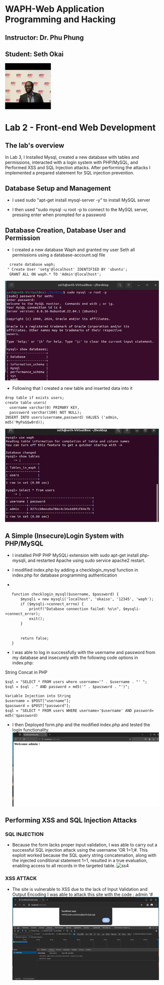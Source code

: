 # WAPH-Web Application Programming and Hacking

## Instructor: Dr. Phu Phung

## Student: Seth Okai

![Seths's Headshot](Images/headshot.jpg)

# Lab 2 - Front-end Web Development 

## The lab's overview

In Lab 3, I Installed Mysql, created a new database with tables and permissions, interacted with a login system with PHP/MySQL, and Performed XSS and SQL Injection attacks. After performing the attacks I implemented a prepared statement for SQL injection prevention.

## Database Setup and Management
 - I used sudo "apt-get install mysql-server -y" to install MySQL server
   
 - I then used "sudo mysql -u root -p to connect to the MySQL server, pressing enter when prompted for a password

## Database Creation, Database User and Permission 

 - I created a new database Waph and granted my user Seth all permissions using a database-account.sql file
   
 ```
   create database waph;
  " Create User 'setg'@localhost' IDENTIFIED BY 'ubuntu';
   GRANT ALL ON waph.* TO 'Admin'@localhost';
```

![ss1](Images/ss1.png)

- Following that I created a new table and inserted data into it
```
drop table if exists users;
create table users(
  username varchar(0) PRIMARY KEY,
  passsword varchar(100) NOT NULL);
INSERT INTO users(username,password) VALUES ('admin, md5('MyPa$$w0rd));

```

![ss2](Images/ss2.png)

## A Simple (Insecure)Login System with PHP/MySQL

- I installed PHP PHP MySQLi extension with sudo apt-get install php-mysqli, and restarted Apache using sudo service apache2 restart.
  
-  I modified index.php by adding a checklogin_mysql function in index.php for database programming authentication
- 
 ```
	function checklogin_mysql($username, $password) {
		$mysqli = new mysqli('localhost', 'okaiso', '12345', 'waph');
		if ($mysqli->connect_errno) {
			printf("Database connection failed: %s\n", $mysqli->connect_error);
			exit(); 
		}

		
		return false;
	}
```

- I was able to log in successfully with the username and password from my database and 
insecurely with the following code options in index.php:

String Concat in PHP 

```
$sql = "SELECT * FROM users where username='" . $username . "' "; 
$sql = $sql . " AND password = md5('" . $password . "')";
```

```
Variable Injection into String 
$username = $POST["username"]; 
$password = $POST["password"]; 
$sql = "SELECT * FROM users WHERE username='$username' AND password= md5('$password)
```


-  I then Deployed form.php and the modified index.php and tested the login functionality.
  ![ss3](Images/ss3.png)

## Performing XSS and SQL Injection Attacks

### SQL INJECTION

- Because the form lacks proper input validation, I was able to carry out a successful SQL injection attack using the username 'OR 1=1;#. This exploit worked because the SQL query string concatenation, along with the injected conditional statement 1=1, resulted in a true evaluation, enabling access to all records in the targeted table.
 ![ss4](Images/ss4.png)

### XSS ATTACK
- The site is vulnerable to XSS due to the lack of Input Validation and Output Encoding
I was able to attack this site with the code : admin '#<script>alert(document.cookie)</script>
![ss5](Images/ss5.png)

  

  
